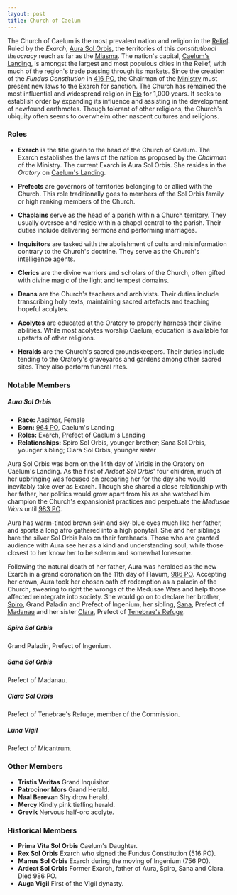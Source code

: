 ```yaml
---
layout: post
title: Church of Caelum
---
```


The Church of Caelum is the most prevalent nation and religion in the [Relief](getting-started#the-relief). Ruled by the *Exarch*, [Aura Sol Orbis](church-of-caelum#aura-sol-orbis), the territories of this *constitutional theocracy* reach as far as the [Miasma](getting-started#the-miasma). The nation's capital, [Caelum's Landing](profundus#caelums-landing), is amongst the largest and most populous cities in the Relief, with much of the region's trade passing through its markets. Since the creation of the *Fundus Constitution* in [416 PO](timeline#416-po), the Chairman of the [Ministry](ministry) must present new laws to the Exarch for sanction. The Church has remained the most influential and widespread religion in [Fio](getting-started#a-world-obscured) for 1,000 years. It seeks to establish order by expanding its influence and assisting in the development of newfound earthmotes. Though tolerant of other religions, the Church's ubiquity often seems to overwhelm other nascent cultures and religions.

### Roles

- **Exarch** is the title given to the head of the Church of Caelum. The Exarch establishes the laws of the nation as proposed by the *Chairman* of the Ministry. The current Exarch is Aura Sol Orbis. She resides in the *Oratory* on [Caelum's Landing](profundus#caelums-landing).

- **Prefects** are governors of territories belonging to or allied with the Church. This role traditionally goes to members of the Sol Orbis family or high ranking members of the Church.

- **Chaplains** serve as the head of a parish within a Church territory. They usually oversee and reside within a chapel central to the parish. Their duties include delivering sermons and performing marriages.

- **Inquisitors** are tasked with the abolishment of cults and misinformation contrary to the Church's doctrine. They serve as the Church's intelligence agents.

- **Clerics** are the divine warriors and scholars of the Church, often gifted with divine magic of the light and tempest domains.

- **Deans** are the Church's teachers and archivists. Their duties include transcribing holy texts, maintaining sacred artefacts and teaching hopeful acolytes.

- **Acolytes** are educated at the Oratory to properly harness their divine abilities. While most acolytes worship Caelum, education is available for upstarts of other religions.

- **Heralds** are the Church's sacred groundskeepers. Their duties include tending to the Oratory's graveyards and gardens among other sacred sites. They also perform funeral rites.

### Notable Members

##### **Aura Sol Orbis**

- **Race:** Aasimar, Female
- **Born:** [964 PO](timeline#964-po), Caelum's Landing
- **Roles:** Exarch, Prefect of Caelum's Landing
- **Relationships:** Spiro Sol Orbis, younger brother; Sana Sol Orbis, younger sibling; Clara Sol Orbis, younger sister

Aura Sol Orbis was born on the 14th day of Viridis in the Oratory on Caelum's Landing. As the first of *Ardeat Sol Orbis*' four children, much of her upbringing was focused on preparing her for the day she would inevitably take over as Exarch. Though she shared a close relationship with her father, her politics would grow apart from his as she watched him champion the Church's expansionist practices and perpetuate the *Medusae Wars* until [983 PO](timeline#983-po).

Aura has warm-tinted brown skin and sky-blue eyes much like her father, and sports a long afro gathered into a high ponytail. She and her siblings bare the silver Sol Orbis halo on their foreheads. Those who are granted audience with Aura see her as a kind and understanding soul, while those closest to her know her to be solemn and somewhat lonesome.

Following the natural death of her father, Aura was heralded as the new Exarch in a grand coronation on the 11th day of Flavum, [986 PO](timeline#986-po). Accepting her crown, Aura took her chosen oath of redemption as a paladin of the Church, swearing to right the wrongs of the Medusae Wars and help those affected reintegrate into society. She would go on to declare her brother, [Spiro](#spiro-sol-orbis), Grand Paladin and Prefect of Ingenium, her sibling, [Sana](#sana-sol-orbis), Prefect of [Madanau](profundus#madanau) and her sister [Clara](#clara-sol-orbis), Prefect of [Tenebrae's Refuge](profundus#tenebraes-refuge).

##### **Spiro Sol Orbis**

Grand Paladin, Prefect of Ingenium.

##### **Sana Sol Orbis**

Prefect of Madanau.

##### **Clara Sol Orbis**

Prefect of Tenebrae's Refuge, member of the Commission.

##### **Luna Vigil**

Prefect of Micantrum.

### Other Members

- **Tristis Veritas** Grand Inquisitor.
- **Patrocinor Mors** Grand Herald.
- **Naal Berevan** Shy drow herald.
- **Mercy** Kindly pink tiefling herald.
- **Grevik** Nervous half-orc acolyte.

### Historical Members

- **Prima Vita Sol Orbis** Caelum's Daughter.
- **Rex Sol Orbis** Exarch who signed the Fundus Constitution (516 PO).
- **Manus Sol Orbis** Exarch during the moving of Ingenium (756 PO).
- **Ardeat Sol Orbis** Former Exarch, father of Aura, Spiro, Sana and Clara. Died 986 PO.
- **Auga Vigil** First of the Vigil dynasty.
